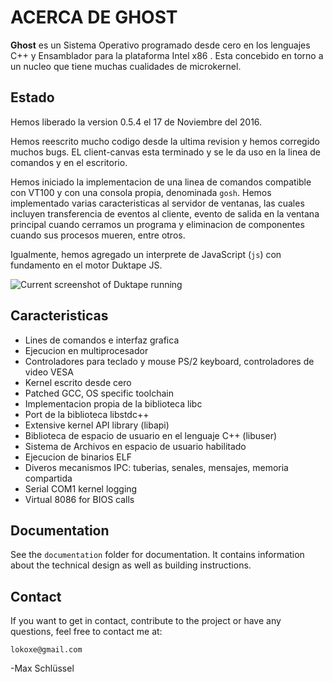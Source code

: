 # ACERCA DE GHOST
**Ghost** es un Sistema Operativo programado desde cero en los lenguajes C++ y Ensamblador para la plataforma Intel x86 . 
Esta concebido en torno a un nucleo que tiene muchas cualidades de microkernel.

## Estado
Hemos liberado la version 0.5.4 el 17 de Noviembre del 2016. 

Hemos reescrito mucho codigo desde la ultima revision y hemos corregido muchos bugs. 
EL client-canvas esta terminado y se le da uso en la linea de comandos y en el escritorio. 

Hemos iniciado la implementacion de una linea de comandos compatible con VT100 y con una consola propia, denominada `gosh`. Hemos implementado varias caracteristicas al servidor de ventanas, las cuales incluyen transferencia de eventos al cliente, evento de salida en la ventana principal cuando cerramos un programa y eliminacion de componentes cuando sus procesos mueren, entre otros.

Igualmente, hemos agregado un interprete de JavaScript (`js`) con fundamento en el motor 
Duktape JS.

![Current screenshot of Duktape running](https://ghostkernel.org/files/ghost-0.5.3-jsconsole.png)

## Caracteristicas
- Lines de comandos e interfaz grafica
- Ejecucion en multiprocesador
- Controladores para teclado y mouse PS/2 keyboard, controladores de video VESA
- Kernel escrito desde cero
- Patched GCC, OS specific toolchain
- Implementacion propia de la biblioteca libc 
- Port de la biblioteca libstdc++ 
- Extensive kernel API library (libapi)
- Biblioteca de espacio de usuario en el lenguaje C++ (libuser)
- Sistema de Archivos en espacio de usuario habilitado
- Ejecucion de binarios ELF 
- Diveros mecanismos IPC: tuberias, senales, mensajes, memoria compartida
- Serial COM1 kernel logging
- Virtual 8086 for BIOS calls

## Documentation
See the `documentation` folder for documentation. It contains information
about the technical design as well as building instructions.

## Contact
If you want to get in contact, contribute to the project or have any questions,
feel free to contact me at:

	lokoxe@gmail.com
	
-Max Schlüssel
